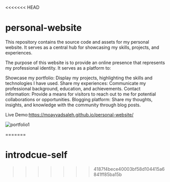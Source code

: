 <<<<<<< HEAD
# personal-website
This repository contains the source code and assets for my personal website. It serves as a central hub for showcasing my skills, projects, and experiences.

The purpose of this website is to provide an online presence that represents my professional identity. It serves as a platform to:

Showcase my portfolio: Display my projects, highlighting the skills and technologies I have used. Share my experiences: Communicate my professional background, education, and achievements. Contact information: Provide a means for visitors to reach out to me for potential collaborations or opportunities. Blogging platform: Share my thoughts, insights, and knowledge with the community through blog posts.


Live Demo:https://moayyadsaleh.github.io/personal-website/

![portfolio1](https://github.com/moayyadsaleh/personal-website/assets/137034202/3ded808f-88a4-43de-8d5c-381bc616f306)

=======
# introdcue-self
>>>>>>> 4187f4bece40003bf58d104415a6841ff85ba15b
